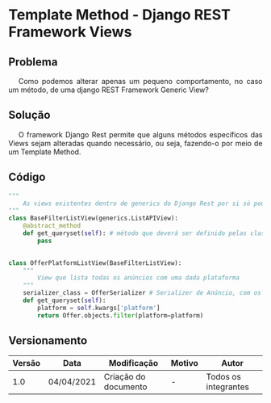 # Template Method - Django REST Framework Views

## Problema

<p style="text-indent: 20px; text-align: justify">
Como podemos alterar apenas um pequeno comportamento, no caso um método, de uma django REST Framework Generic View?
</p>

## Solução

<p style="text-indent: 20px; text-align: justify">
O framework Django Rest permite que alguns métodos específicos das Views sejam alteradas quando necessário, ou seja, fazendo-o por meio de um Template Method.
</p>

## Código

``` python
"""
    As views existentes dentro de generics do Django Rest por si só podem ser consideradas templates
"""
class BaseFilterListView(generics.ListAPIView):
    @abstract_method
    def get_queryset(self): # método que deverá ser definido pelas classes que implementarem o template
        pass
    

class OfferPlatformListView(BaseFilterListView):
    """
        View que lista todas os anúncios com uma dada plataforma
    """
    serializer_class = OfferSerializer # Serializer de Anúncio, com os campos padrão de anúncio
    def get_queryset(self):
        platform = self.kwargs['platform']
        return Offer.objects.filter(platform=platform)
```

## Versionamento

| Versão | Data       | Modificação               | Motivo | Autor         |
| ------ | ---------- | ------------------------- | ------ | ------------- |
| 1.0 | 04/04/2021 | Criação do documento | - | Todos os integrantes |
